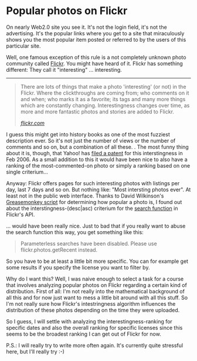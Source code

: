 # Popular photos on Flickr

On nearly Web2.0 site you see it. It's not the login field, it's not the advertising. It's the popular links where you get to a site that miraculously shows you the most popular item posted or referred to by the users of this particular site. 

Well, one famous exception of this rule is a not completely unknown photo community called [Flickr](http://flickr.com). You might have heard of it. Flickr has something different: They call it "interesting" ... interesting.



-------------------------------



<blockquote><p>There are lots of things that make a photo 'interesting' (or not) in the Flickr. Where the clickthroughs are coming from; who comments on it and when; who marks it as a favorite; its tags and many more things which are constantly changing. Interestingness changes over time, as more and more fantastic photos and stories are added to Flickr.</p><cite><a href="http://flickr.com/explore/interesting/">flickr.com</a></cite></blockquote>

I guess this might get into history books as one of the most fuzziest description ever. So it's not just the number of views or the number of comments and so on, but a combination of all these. . The most funny thing about it is, though, that Yahoo! has [filed a patent](http://www.boingboing.net/2006/11/07/flickr_files_a_paten.html) for this interstingness in Feb 2006. As a small addition to this it would have been nice to also have a ranking of the most-commented-on photo or simply a ranking based on one single criterium...

Anyway: Flickr offers pages for such interesting photos with listings per day, last 7 days and so on. But nothing like: "Most intersting photos ever". At least not in the public web interface. Thanks to David Wilkinson's [Greasemonkey script](http://www.dopiaza.org/flickr/greasemonkey/howinteresting/index.php) for determining how popular a photo is, I found out about the interstingness-(desc|asc) criterium for the [search function](http://flickr.com/services/api/flickr.photos.search.htm) in Flickr's API.

... would have been really nice. Just to bad that if you really want to abuse the search function this way, you get something like this:

<blockquote>Parameterless searches have been disabled. Please use flickr.photos.getRecent instead.</blockquote>

So you have to be at least a little bit more specific. You can for example get some results if you specify the license you want to filter by.

Why do I want this? Well, I was naive enough to select a task for a course that involves analyzing popular photos on Flickr regarding a certain kind of distribution. First of all: I'm not really into the mathematical background of all this and for now just want to mess a little bit around with all this stuff. So I'm not really sure how Flickr's intestringness algorithm influences the distribution of these photos depending on the time they were uploaded.

So I guess, I will settle with analyzing the interestingness-ranking for specific dates and also the overall ranking for specific licenses since this seems to be the broadest ranking I can get out of Flickr for now.

P.S.: I will really try to write more often again. It's currently quite stressful here, but I'll really try :-)